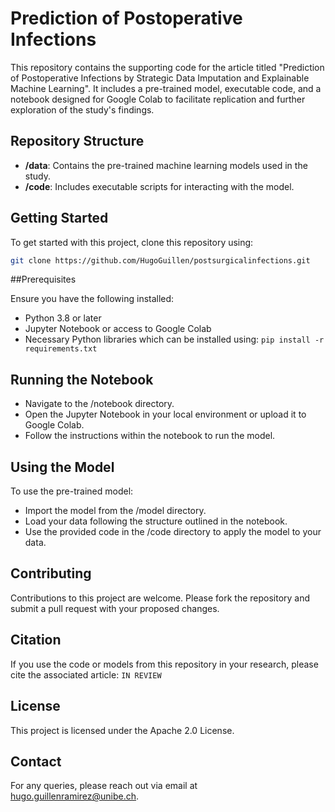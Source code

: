 # Prediction of Postoperative Infections

This repository contains the supporting code for the article titled "Prediction of Postoperative Infections by Strategic Data Imputation and Explainable Machine Learning". It includes a pre-trained model, executable code, and a notebook designed for Google Colab to facilitate replication and further exploration of the study's findings.

## Repository Structure

- **/data**: Contains the pre-trained machine learning models used in the study.
- **/code**: Includes executable scripts for interacting with the model.

## Getting Started

To get started with this project, clone this repository using:
```bash
git clone https://github.com/HugoGuillen/postsurgicalinfections.git
```

##Prerequisites

Ensure you have the following installed:

- Python 3.8 or later
- Jupyter Notebook or access to Google Colab
- Necessary Python libraries which can be installed using: `pip install -r requirements.txt`

## Running the Notebook

- Navigate to the /notebook directory.
- Open the Jupyter Notebook in your local environment or upload it to Google Colab.
- Follow the instructions within the notebook to run the model.

## Using the Model

To use the pre-trained model:

- Import the model from the /model directory.
- Load your data following the structure outlined in the notebook.
- Use the provided code in the /code directory to apply the model to your data.

## Contributing

Contributions to this project are welcome. Please fork the repository and submit a pull request with your proposed changes.

## Citation

If you use the code or models from this repository in your research, please cite the associated article: `IN REVIEW`

## License
This project is licensed under the Apache 2.0 License.

## Contact
For any queries, please reach out via email at hugo.guillenramirez@unibe.ch.
